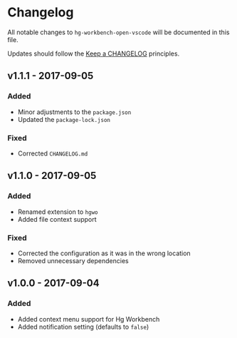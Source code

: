 # Changelog

All notable changes to `hg-workbench-open-vscode` will be documented in this file.

Updates should follow the [Keep a CHANGELOG](http://keepachangelog.com/) principles.

## v1.1.1 - 2017-09-05

### Added
- Minor adjustments to the `package.json`
- Updated the `package-lock.json`

### Fixed
- Corrected `CHANGELOG.md`

## v1.1.0 - 2017-09-05

### Added
- Renamed extension to `hgwo`
- Added file context support

### Fixed
- Corrected the configuration as it was in the wrong location
- Removed unnecessary dependencies

## v1.0.0 - 2017-09-04

### Added
- Added context menu support for Hg Workbench
- Added notification setting (defaults to `false`)
